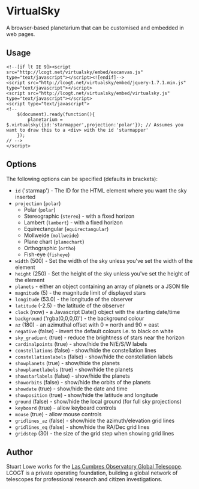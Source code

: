 VirtualSky
==========

A browser-based planetarium that can be customised and embedded in web pages.

Usage
-----

    <!--[if lt IE 9]><script src="http://lcogt.net/virtualsky/embed/excanvas.js" type="text/javascript"></script><![endif]-->
    <script src="http://lcogt.net/virtualsky/embed/jquery-1.7.1.min.js" type="text/javascript"></script>
    <script src="http://lcogt.net/virtualsky/embed/virtualsky.js" type="text/javascript"></script>
    <script type="text/javascript">
    <!--
        $(document).ready(function(){
            planetarium = $.virtualsky({id:'starmapper',projection:'polar'}); // Assumes you want to draw this to a <div> with the id 'starmapper'
        });
    // -->
    </script>


Options
--------
The following options can be specified (defaults in brackets):
  * `id` ('starmap') - The ID for the HTML element where you want the sky inserted
  * `projection` (`polar`)
    * Polar (`polar`)
    * Stereographic (`stereo`) - with a fixed horizon
    * Lambert (`lambert`) - with a fixed horizon
    * Equirectangular (`equirectangular`)
    * Mollweide (`mollweide`)
    * Plane chart (`planechart`)
    * Orthographic (`ortho`)
    * Fish-eye (`fisheye`)
  * `width` (500) - Set the width of the sky unless you've set the width of the element
  * `height` (250) - Set the height of the sky unless you've set the height of the element
  * `planets` - either an object containing an array of planets or a JSON file
  * `magnitude` (5) - the magnitude limit of displayed stars
  * `longitude` (53.0) - the longitude of the observer
  * `latitude` (-2.5) - the latitude of the observer
  * `clock` (now) - a Javascript Date() object with the starting date/time
  * `background` ('rgba(0,0,0,0)') - the background colour
  * `az` (180) - an azimuthal offset with 0 = north and 90 = east
  * `negative` (false) - invert the default colours i.e. to black on white
  * `sky_gradient` (true) - reduce the brightness of stars near the horizon
  * `cardinalpoints` (true) - show/hide the N/E/S/W labels
  * `constellations` (false) - show/hide the constellation lines
  * `constellationlabels` (false) - show/hide the constellation labels
  * `showplanets` (true) - show/hide the planets
  * `showplanetlabels` (true) - show/hide the planets
  * `showstarlabels` (false) - show/hide the planets
  * `showorbits` (false) - show/hide the orbits of the planets
  * `showdate` (true) - show/hide the date and time
  * `showposition` (true) - show/hide the latitude and longitude
  * `ground` (false) - show/hide the local ground (for full sky projections)
  * `keyboard` (true) - allow keyboard controls
  * `mouse` (true) - allow mouse controls
  * `gridlines_az` (false) - show/hide the azimuth/elevation grid lines
  * `gridlines_eq` (false) - show/hide the RA/Dec grid lines
  * `gridstep` (30) - the size of the grid step when showing grid lines</li>


Author
------
Stuart Lowe works for the [Las Cumbres Observatory Global Telescope](http://lcogt.net/). LCOGT is a private operating foundation, building a global network of telescopes for professional research and citizen investigations.

